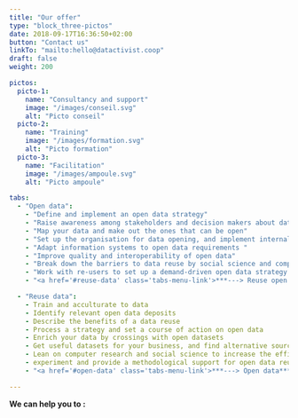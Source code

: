 ```yaml
---
title: "Our offer"
type: "block_three-pictos"
date: 2018-09-17T16:36:50+02:00
button: "Contact us"
linkTo: "mailto:hello@datactivist.coop"
draft: false
weight: 200

pictos: 
  picto-1: 
    name: "Consultancy and support"
    image: "/images/conseil.svg"
    alt: "Picto conseil"
  picto-2: 
    name: "Training"
    image: "/images/formation.svg"
    alt: "Picto formation"
  picto-3: 
    name: "Facilitation"
    image: "/images/ampoule.svg"
    alt: "Picto ampoule"

tabs:
  - "Open data":
    - "Define and implement an open data strategy"
    - "Raise awareness among stakeholders and decision makers about data and open data culture"
    - "Map your data and make out the ones that can be open"
    - "Set up the organisation for data opening, and implement internal processes"
    - "Adapt information systems to open data requirements "
    - "Improve quality and interoperability of open data"
    - "Break down the barriers to data reuse by social science and computer science"
    - "Work with re-users to set up a demand-driven open data strategy."
    - "<a href='#reuse-data' class='tabs-menu-link'>***---> Reuse open data***</a>"

  - "Reuse data":
    - Train and acculturate to data
    - Identify relevant open data deposits 
    - Describe the benefits of a data reuse
    - Process a strategy and set a course of action on open data
    - Enrich your data by crossings with open datasets
    - Get useful datasets for your business, and find alternative sources of data
    - Lean on computer research and social science to increase the efficiency of open data
    - experiment and provide a methodological support for open data reuse
    - "<a href='#open-data' class='tabs-menu-link'>***---> Open data***</a>"

---
```


**We can help you to :**
